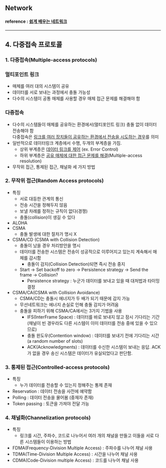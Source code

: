 ## **Network**

#### reference : [쉽게 배우는 네트워크](https://youtube.com/playlist?list=PLFpZ7zSiHhPxrib8i4XPRKxB6FR9_NlCo)

---

## **4. 다중접속 프로토콜**

### 1. 다중접속(Multiple-access protocols)

### 멀티포인트 링크

- 매체를 여러 대의 시스템이 공유
- 데이터를 서로 보내는 과정에서 충돌 가능성
- 다수의 시스템이 공통 매체를 사용할 경우 매체 접근 문제를 해결해야 함

### 다중접속

- 다수의 시스템들이 매체를 공유하는 환경에서(멀티포인트 링크) 충돌 없이 데이터 전송해야 함  
  다중접속은 <u>링크를 여러 장치들이 공유하는 환경에서 전송을 시도하는 경우</u>를 의미
- 일반적으로 데이터링크 계층에서 수행, 두개의 부계층을 가짐.
  - 상위 부계층은 <u>데이터 링크를 제어</u> (ex. Error Control)
  - 하위 부계층은 <u>공유 매체에 대한 접근 문제를 해결</u>(Multiple-access resolution)
- 무작위 접근, 통제된 접근, 채널화 세 가지 방법

### 2. 무작위 접근(Random Access protocols)

- 특징
  - 서로 대등한 관계의 통신
  - 전송 시간을 정해두지 않음
  - 보낼 차례를 정하는 규칙이 없다(경쟁)
  - 충돌(collision)이 생길 수 있다
- ALOHA
- CSMA
  - 충돌 발생에 대한 절차가 명시 X
- CSMA/CD (CSMA with Collision Detection)
  - 충돌이 났을 경우 처리방안을 명시
  - 데이터를 전송한 시스템은 전송이 성공적으로 이루어지고 있는지 계속해서 매체를 감시함
    - 충돌이 감지(Collision Detection)되면 즉시 전송 중지
  - Start -> Set backoff to zero -> Persistence strategy -> Send the frame -> Collision?
    - Persistence strategy : 누군가 데이터를 보내고 있을 때 대처법과 타이밍 결정
- CSMA/CA(CSMA with Collision Avoidance)
  - CSMA/CD는 충돌시 에너지가 두 배가 되기 때문에 감지 가능
  - 무선네트워크는 에너지 손실로 인해 충돌 감지가 어려움
  - 충돌을 피하기 위해 CSMA/CA에서는 3가지 기법을 사용
    - IFS(InterFrame Space) : 데이터를 바로 보내지 않고 잠시 기다리는 기간 (채널이 빈 경우라도 다른 시스템이 이미 데이터를 전송 중에 있을 수 있으므로)
    - 충돌 윈도우(Contention window) : 데이터를 보내기 전에 기다리는 시간(a random number of slots)
    - ACK(Acknowledgments) : 데이터를 수신한 시스템이 보내는 응답. ACK가 없을 경우 송신 시스템은 데이터가 유실되었다고 판단함.

### 3. 통제된 접근(Controlled-access protocols)

- 특징
  - 누가 데이터를 전송할 수 있는지 정해주는 통제 존재
- Reservation : 데이터 전송을 사전에 예약함
- Polling : 데이터 전송을 물어봄 (중재자 존재)
- Token passing : 토큰을 가져야 전달 가능

### 4. 채널화(Channelization protocols)

- 특징
  - 링크를 시간, 주파수, 코드로 나누어서 여러 개의 채널을 만들고 이들을 서로 다른 시스템들이 이용하는 방법
- FDMA(Frequency-Division Multiple Access) : 주파수를 나누어 채널 사용
- TDMA(Time-Division Multiple Access) : 시간을 나누어 채널 사용
- CDMA(Code-Division multiple Access) : 코드를 나누어 채널 사용
